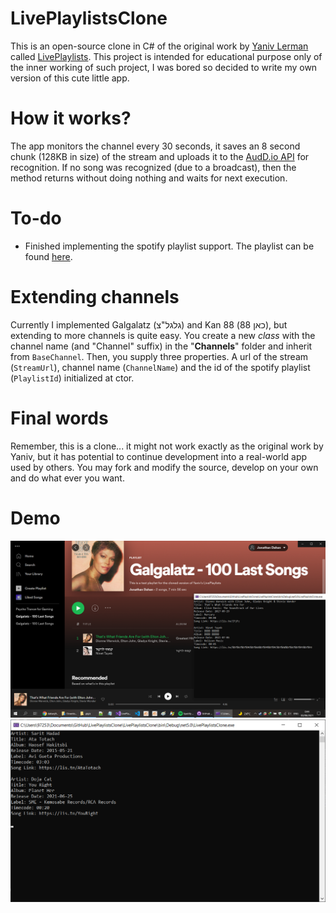 # LivePlaylistsClone
 This is an open-source clone in C# of the original work by [Yaniv Lerman](https://www.facebook.com/yaniv.lerman) called [LivePlaylists](https://www.facebook.com/LivePlaylists). This project is intended for educational purpose only of the inner working of such project, I was bored so decided to write my own version of this cute little app.

# How it works?
The app monitors the channel every 30 seconds, it saves an 8 second chunk (128KB in size) of the stream and uploads it to the [AudD.io API](https://docs.audd.io/#recognize) for recognition. If no song was recognized (due to a broadcast), then the method returns without doing nothing and waits for next execution.

# To-do
- Finished implementing the spotify playlist support. The playlist can be found [here](https://open.spotify.com/playlist/5mLHWcR8C3ObKYdKxTyzyY?si=7bbc1536145c40f0).

# Extending channels
Currently I implemented Galgalatz (גלגל"צ) and Kan 88 (כאן 88), but extending to more channels is quite easy. You create a new *class* with the channel name (and "Channel" suffix) in the "**Channels**" folder and inherit from `BaseChannel`. Then, you supply three properties. A url of the stream (`StreamUrl`), channel name (`ChannelName`) and the id of the spotify playlist (`PlaylistId`) initialized at ctor.

# Final words
Remember, this is a clone... it might not work exactly as the original work by Yaniv, but it has potential to continue development into a real-world app used by others. You may fork and modify the source, develop on your own and do what ever you want.

# Demo
![Additional Demo](https://github.com/dahanj95/LivePlaylistsClone/blob/main/LivePlaylistsClone/demo2.png)
![Demo](https://github.com/dahanj95/LivePlaylistsClone/blob/main/LivePlaylistsClone/demo.png)
